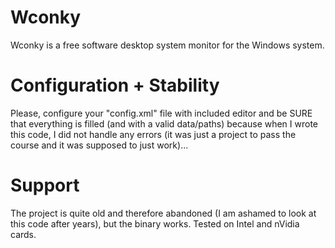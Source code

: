 # Wconky
Wconky is a free software desktop system monitor for the Windows system.

# Configuration + Stability

Please, configure your "config.xml" file with included editor and be SURE that everything is filled (and with a valid data/paths) because when I wrote this code, I did not handle any errors (it was just a project to pass the course and it was supposed to just work)...

# Support
The project is quite old and therefore abandoned (I am ashamed to look at this code after years), but the binary works. Tested on Intel and nVidia cards.
